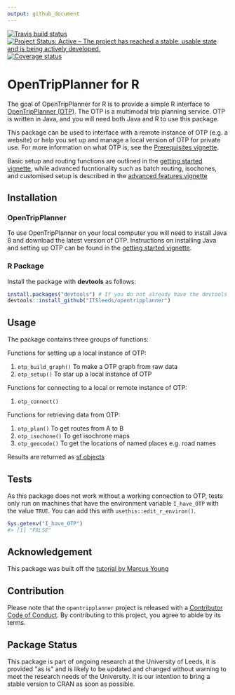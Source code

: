 ```yaml
---
output: github_document
---
```


[![Travis build status](https://travis-ci.org/ITSLeeds/opentripplanner.svg?branch=master)](https://travis-ci.org/ITSLeeds/opentripplanner) [![Project Status: Active – The project has reached a stable, usable state and is being actively developed.](https://www.repostatus.org/badges/latest/active.svg)](https://www.repostatus.org/#active) [![Coverage status](https://codecov.io/gh/ITSLeeds/opentripplanner/branch/master/graph/badge.svg)](https://codecov.io/github/ITSLeeds/opentripplanner?branch=master)

<!-- README.md is generated from README.Rmd. Please edit that file -->



# OpenTripPlanner for R

The goal of OpenTripPlanner for R is to provide a simple R interface to [OpenTripPlanner (OTP)](https://www.opentripplanner.org/). The OTP is a multimodal trip planning service. OTP is written in Java, and you will need both Java and R to use this package.

This package can be used to interface with a remote instance of OTP (e.g. a website) or help you set up and manage a local version of OTP for private use. For more information on what OTP is, see the [Prerequisites vignette](https://itsleeds.github.io/opentripplanner/articles/prerequisites.html).

Basic setup and routing functions are outlined in the [getting started vignette](https://itsleeds.github.io/opentripplanner/articles/opentripplanner.html), while advanced fucntionality such as batch routing, isochones, and customised setup is described in the [advanced features vignette](https://itsleeds.github.io/opentripplanner/articles/advanced_features.html)

## Installation

### OpenTripPlanner

To use OpenTripPlanner on your local computer you will need to install Java 8 and download the latest version of OTP. Instructions on installing Java and setting up OTP can be found in the [getting started vignette](https://itsleeds.github.io/opentripplanner/articles/opentripplanner.html).

### R Package

Install the package with **devtools** as follows:


```r
install.packages("devtools") # If you do not already have the devtools package
devtools::install_github("ITSleeds/opentripplanner")
```

## Usage

The package contains three groups of functions:

Functions for setting up a local instance of OTP:

1. `otp_build_graph()` To make a OTP graph from raw data
1. `otp_setup()` To star up a local instance of OTP

Functions for connecting to a local or remote instance of OTP:

1. `otp_connect()`

Functions for retrieving data from OTP:

1. `otp_plan()` To get routes from A to B
1. `otp_isochone()` To get isochrone maps
1. `otp_geocode()` To get the locations of named places e.g. road names

Results are returned as [sf objects](https://cran.r-project.org/web/packages/sf/index.html)

## Tests 

As this package does not work without a working connection to OTP, tests only run on machines that have the environment variable `I_have_OTP` with the value `TRUE`.
You can add this with `usethis::edit_r_environ()`.


```r
Sys.getenv("I_have_OTP")
#> [1] "FALSE"
```

## Acknowledgement

This package was built off the [tutorial by Marcus Young](https://github.com/marcusyoung/otp-tutorial) 

## Contribution

Please note that the `opentripplanner` project is released with a [Contributor Code of Conduct](CODE_OF_CONDUCT.md). By contributing to this project, you agree to abide by its terms.


## Package Status

This package is part of ongoing research at the University of Leeds, it is provided "as is" and is likely to be updated and changed without warning to meet the research needs of the University. It is our intention to bring a stable version to CRAN as soon as possible.
